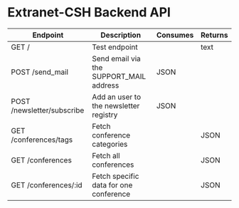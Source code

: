 # Extranet-CSH Backend API

| Endpoint                   | Description                              | Consumes | Returns |
|----------------------------|------------------------------------------|----------|---------|
| GET /                      | Test endpoint                            |          | text    |
| POST /send_mail            | Send email via the SUPPORT_MAIL address  | JSON     |         |
| POST /newsletter/subscribe | Add an user to the newsletter registry   | JSON     |         |
| GET /conferences/tags      | Fetch conference categories              |          | JSON    |
| GET /conferences           | Fetch all conferences                    |          | JSON    |
| GET /conferences/:id       | Fetch specific data for one conference   |          | JSON    |